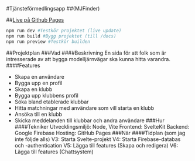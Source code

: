 #Tjänsteförmedlingsapp
##(MJFinder)

##[Live på Github Pages](https://fyrgeit.github.io/mjfinder)

```bash
npm run dev #Testkör projektet (live update)
npm run build #Bygg projektet (till /docs)
npm run preview #Testkör builden
```

##Projektplan
###Vad
####Beskrivning
En sida för att folk som är intresserade av att bygga modelljärnvägar ska kunna hitta varandra.
####Features
- Skapa en användare
- Bygga upp en profil
- Skapa en klubb
- Bygga upp klubbens profil
- Söka bland etablerade klubbar
- Hitta matchningar med användare som vill starta en klubb
- Ansöka till en klubb
- Skicka meddelanden till klubbar och andra användare
###Hur
####Tekniker
Utvecklingsmiljö: Node, Vite
Frontend: SvelteKit
Backend: Google Firebase
Hosting: GitHub Pages
###När
####Tidplan (som jag inte följde alls)
V3: Starta Svelte-projekt
V4: Starta Firebase-databas och -authentication
V5: Lägga till features (Skapa och redigera)
V6: Lägga till features (Chattsystem)
